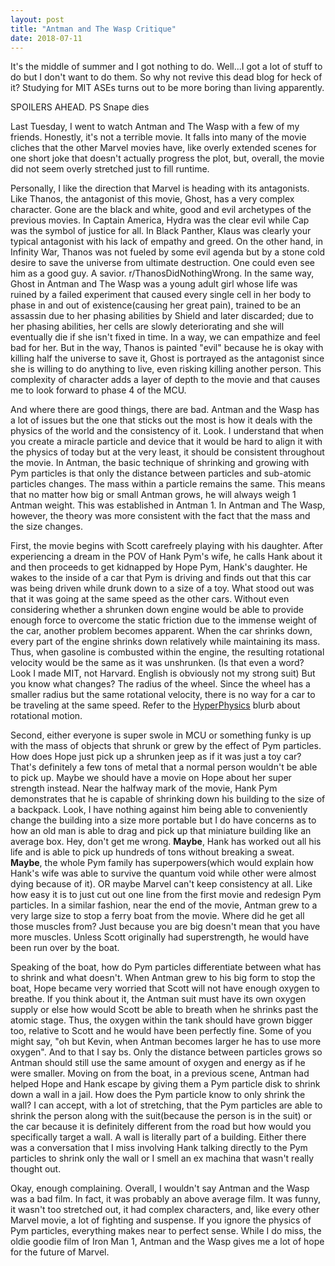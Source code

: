 ```yaml
---
layout: post
title: "Antman and The Wasp Critique"
date: 2018-07-11
---
```

It's the middle of summer and I got nothing to do. Well...I got a lot of stuff to do but I don't want to do them. So why not revive this dead blog for heck of it? Studying for MIT ASEs turns out to be more boring than living apparently.

SPOILERS AHEAD. PS Snape dies

 Last Tuesday, I went to watch Antman and The Wasp with a few of my friends. Honestly, it's not a terrible movie. It falls into many of the movie cliches that the other Marvel movies have, like overly extended scenes for one short joke that doesn't actually progress the plot, but, overall, the movie did not seem overly stretched just to fill runtime.

Personally, I like the direction that Marvel is heading with its antagonists. Like Thanos, the antagonist of this movie, Ghost, has a very complex character. Gone are the black and white, good and evil archetypes of the previous movies. In Captain America, Hydra was the clear evil while Cap was the symbol of justice for all. In Black Panther, Klaus was clearly your typical antagonist with his lack of empathy and greed. On the other hand, in Infinity War, Thanos was not fueled by some evil agenda but by a stone cold desire to save the universe from ultimate destruction. One could even see him as a good guy. A savior. r/ThanosDidNothingWrong. In the same way, Ghost in Antman and The Wasp was a young adult girl whose life was ruined by a failed experiment that caused every single cell in her body to phase in and out of existence(causing her great pain), trained to be an assassin due to her phasing abilities by Shield and later discarded; due to her phasing abilities, her cells are slowly deteriorating and she will eventually die if she isn't fixed in time. In a way, we can empathize and feel bad for her. But in the way, Thanos is painted "evil" because he is okay with killing half the universe to save it, Ghost is portrayed as the antagonist since she is willing to do anything to live, even risking killing another person. This complexity of character adds a layer of depth to the movie and that causes me to look forward to phase 4 of the MCU. 

And where there are good things, there are bad. Antman and the Wasp has a lot of issues but the one that sticks out the most is how it deals with the physics of the world and the consistency of it. Look. I understand that when you create a miracle particle and device that it would be hard to align it with the physics of today but at the very least, it should be consistent throughout the movie. 
In Antman, the basic technique of shrinking and growing with Pym particles is that only the distance between particles and sub-atomic particles changes. The mass within a particle remains the same. This means that no matter how big or small Antman grows, he will always weigh 1 Antman weight. This was established in Antman 1. In Antman and The Wasp, however, the theory was more consistent with the fact that the mass and the size changes.

First, the movie begins with Scott carefreely playing with his daughter. After experiencing a dream in the POV of Hank Pym's wife, he calls Hank about it and then proceeds to get kidnapped by Hope Pym, Hank's daughter. He wakes to the inside of a car that Pym is driving and finds out that this car was being driven while drunk down to a size of a toy. What stood out was that it was going at the same speed as the other cars. Without even considering whether a shrunken down engine would be able to provide enough force to overcome the static friction due to the immense weight of the car, another problem becomes apparent. When the car shrinks down, every part of the engine shrinks down relatively while maintaining its mass. Thus, when gasoline is combusted within the engine, the resulting rotational velocity would be the same as it was unshrunken. (Is that even a word? Look I made MIT, not Harvard. English is obviously not my strong suit) But you know what changes? The radius of the wheel. Since the wheel has a smaller radius but the same rotational velocity, there is no way for a car to be traveling at the same speed. Refer to the <a href="hyperphysics.phy-astr.gsu.edu/hbase/rotq.html#avel">HyperPhysics</a> blurb about rotational motion.

Second, either everyone is super swole in MCU or something funky is up with the mass of objects that shrunk or grew by the effect of Pym particles. How does Hope just pick up a shrunken jeep as if it was just a toy car? That's definitely a few tons of metal that a normal person wouldn't be able to pick up. Maybe we should have a movie on Hope about her super strength instead. Near the halfway mark of the movie, Hank Pym demonstrates that he is capable of shrinking down his building to the size of a backpack. Look, I have nothing against him being able to conveniently change the building into a size more portable but I do have concerns as to how an old man is able to drag and pick up that miniature building like an average box. Hey, don't get me wrong. <strong>Maybe</strong>, Hank has worked out all his life and is able to pick up hundreds of tons without breaking a sweat. <strong>Maybe</strong>, the whole Pym family has superpowers(which would explain how Hank's wife was able to survive the quantum void while other were almost dying because of it). OR maybe Marvel can't keep consistency at all. Like how easy it is to just cut out one line from the first movie and redesign Pym particles. In a similar fashion, near the end of the movie, Antman grew to a very large size to stop a ferry boat from the movie. Where did he get all those muscles from? Just because you are big doesn't mean that you have more muscles. Unless Scott originally had superstrength, he would have been run over by the boat. 

Speaking of the boat, how do Pym particles differentiate between what has to shrink and what doesn't. When Antman grew to his big form to stop the boat, Hope became very worried that Scott will not have enough oxygen to breathe. If you think about it, the Antman suit must have its own oxygen supply or else how would Scott be able to breath when he shrinks past the atomic stage. Thus, the oxygen within the tank should have grown bigger too, relative to Scott and he would have been perfectly fine. Some of you might say, "oh but Kevin, when Antman becomes larger he has to use more oxygen". And to that I say bs. Only the distance between particles grows so Antman should still use the same amount of oxygen and energy as if he were smaller. Moving on from the boat, in a previous scene, Antman had helped Hope and Hank escape by giving them a Pym particle disk to shrink down a wall in a jail. How does the Pym particle know to only shrink the wall? I can accept, with a lot of stretching, that the Pym particles are able to shrink the person along with the suit(because the person is in the suit) or the car because it is definitely different from the road but how would you specifically target a wall. A wall is literally part of a building. Either there was a conversation that I miss involving Hank talking directly to the Pym particles to shrink only the wall or I smell an ex machina that wasn't really thought out. 


Okay, enough complaining. Overall, I wouldn't say Antman and the Wasp was a bad film. In fact, it was probably an above average film. It was funny, it wasn't too stretched out, it had complex characters, and, like every other Marvel movie, a lot of fighting and suspense. If you ignore the physics of Pym particles, everything makes near to perfect sense. While I do miss, the oldie goodie film of Iron Man 1, Antman and the Wasp gives me a lot of hope for the future of Marvel. 

